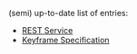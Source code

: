 (semi) up-to-date list of entries: 

* [REST Service](./REST-Service)
* [Keyframe Specification](./Keyframe-Specification)